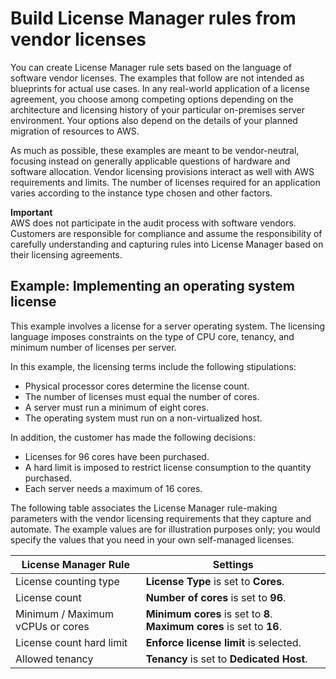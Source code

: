 # Build License Manager rules from vendor licenses<a name="licenses-to-rules"></a>

You can create License Manager rule sets based on the language of software vendor licenses\. The examples that follow are not intended as blueprints for actual use cases\. In any real\-world application of a license agreement, you choose among competing options depending on the architecture and licensing history of your particular on\-premises server environment\. Your options also depend on the details of your planned migration of resources to AWS\.

As much as possible, these examples are meant to be vendor\-neutral, focusing instead on generally applicable questions of hardware and software allocation\. Vendor licensing provisions interact as well with AWS requirements and limits\. The number of licenses required for an application varies according to the instance type chosen and other factors\.

**Important**  
AWS does not participate in the audit process with software vendors\. Customers are responsible for compliance and assume the responsibility of carefully understanding and capturing rules into License Manager based on their licensing agreements\.

## Example: Implementing an operating system license<a name="os1-case"></a>

This example involves a license for a server operating system\. The licensing language imposes constraints on the type of CPU core, tenancy, and minimum number of licenses per server\. 

In this example, the licensing terms include the following stipulations:
+ Physical processor cores determine the license count\.
+ The number of licenses must equal the number of cores\. 
+ A server must run a minimum of eight cores\.
+ The operating system must run on a non\-virtualized host\.

In addition, the customer has made the following decisions:
+ Licenses for 96 cores have been purchased\.
+ A hard limit is imposed to restrict license consumption to the quantity purchased\.
+ Each server needs a maximum of 16 cores\.

The following table associates the License Manager rule\-making parameters with the vendor licensing requirements that they capture and automate\. The example values are for illustration purposes only; you would specify the values that you need in your own self\-managed licenses\.


| License Manager Rule | Settings | 
| --- | --- | 
| License counting type |  **License Type** is set to **Cores**\.  | 
| License count |  **Number of cores** is set to **96**\.  | 
| Minimum / Maximum vCPUs or cores |  **Minimum cores** is set to **8**\. **Maximum cores** is set to **16**\.  | 
| License count hard limit |  **Enforce license limit** is selected\.  | 
| Allowed tenancy |  **Tenancy** is set to **Dedicated Host**\.  | 